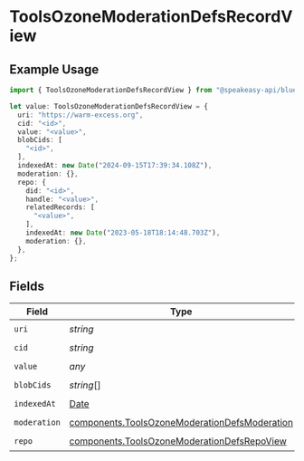 # ToolsOzoneModerationDefsRecordView

## Example Usage

```typescript
import { ToolsOzoneModerationDefsRecordView } from "@speakeasy-api/bluesky/models/components";

let value: ToolsOzoneModerationDefsRecordView = {
  uri: "https://warm-excess.org",
  cid: "<id>",
  value: "<value>",
  blobCids: [
    "<id>",
  ],
  indexedAt: new Date("2024-09-15T17:39:34.108Z"),
  moderation: {},
  repo: {
    did: "<id>",
    handle: "<value>",
    relatedRecords: [
      "<value>",
    ],
    indexedAt: new Date("2023-05-18T18:14:48.703Z"),
    moderation: {},
  },
};
```

## Fields

| Field                                                                                                          | Type                                                                                                           | Required                                                                                                       | Description                                                                                                    |
| -------------------------------------------------------------------------------------------------------------- | -------------------------------------------------------------------------------------------------------------- | -------------------------------------------------------------------------------------------------------------- | -------------------------------------------------------------------------------------------------------------- |
| `uri`                                                                                                          | *string*                                                                                                       | :heavy_check_mark:                                                                                             | N/A                                                                                                            |
| `cid`                                                                                                          | *string*                                                                                                       | :heavy_check_mark:                                                                                             | N/A                                                                                                            |
| `value`                                                                                                        | *any*                                                                                                          | :heavy_check_mark:                                                                                             | N/A                                                                                                            |
| `blobCids`                                                                                                     | *string*[]                                                                                                     | :heavy_check_mark:                                                                                             | N/A                                                                                                            |
| `indexedAt`                                                                                                    | [Date](https://developer.mozilla.org/en-US/docs/Web/JavaScript/Reference/Global_Objects/Date)                  | :heavy_check_mark:                                                                                             | N/A                                                                                                            |
| `moderation`                                                                                                   | [components.ToolsOzoneModerationDefsModeration](../../models/components/toolsozonemoderationdefsmoderation.md) | :heavy_check_mark:                                                                                             | N/A                                                                                                            |
| `repo`                                                                                                         | [components.ToolsOzoneModerationDefsRepoView](../../models/components/toolsozonemoderationdefsrepoview.md)     | :heavy_check_mark:                                                                                             | N/A                                                                                                            |
